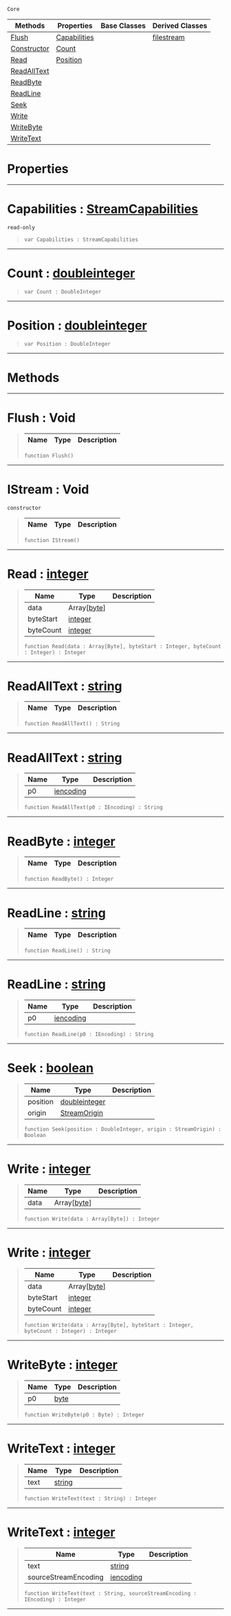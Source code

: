  `Core`

|Methods|Properties|Base Classes|Derived Classes|
|---|---|---|---|
|[ Flush](istream.md#flush-void)|[ Capabilities](istream.md#capabilities-zilch-engine)| |[filestream](filestream.md)|
|[ Constructor](istream.md#istream-void)|[ Count](istream.md#count-zilch-engine-docume)| | |
|[ Read](istream.md#read-zilch-engine-documen)|[ Position](istream.md#position-zilch-engine-doc)| | |
|[ ReadAllText](istream.md#readalltext-zilch-engine)| | | |
|[ ReadByte](istream.md#readbyte-zilch-engine-doc)| | | |
|[ ReadLine](istream.md#readline-zilch-engine-doc)| | | |
|[ Seek](istream.md#seek-zilch-engine-documen)| | | |
|[ Write](istream.md#write-zilch-engine-docume)| | | |
|[ WriteByte](istream.md#writebyte-zilch-engine-do)| | | |
|[ WriteText](istream.md#writetext-zilch-engine-do)| | | |


 #  Properties


---  
 #  Capabilities : [StreamCapabilities](../flags_reference.md#streamcapabilities)

 `read-only`

> 
> ```TS:Nada
> var Capabilities : StreamCapabilities


---  
 #  Count : [doubleinteger](doubleinteger.md)

> 
> ```TS:Nada
> var Count : DoubleInteger


---  
 #  Position : [doubleinteger](doubleinteger.md)

> 
> ```TS:Nada
> var Position : DoubleInteger


---  
 #  Methods


---  
 #  Flush : Void

> 
> |Name|Type|Description|
> |---|---|---|
> ```TS:Nada
> function Flush()
> ``` 


---  
 #  IStream : Void

 `constructor`

> 
> |Name|Type|Description|
> |---|---|---|
> ```TS:Nada
> function IStream()
> ``` 


---  
 #  Read : [integer](integer.md)

> 
> |Name|Type|Description|
> |---|---|---|
> |data|Array[[byte](byte.md)]| |
> |byteStart|[integer](integer.md)| |
> |byteCount|[integer](integer.md)| |
> ```TS:Nada
> function Read(data : Array[Byte], byteStart : Integer, byteCount : Integer) : Integer
> ``` 


---  
 #  ReadAllText : [string](string.md)

> 
> |Name|Type|Description|
> |---|---|---|
> ```TS:Nada
> function ReadAllText() : String
> ``` 


---  
 #  ReadAllText : [string](string.md)

> 
> |Name|Type|Description|
> |---|---|---|
> |p0|[iencoding](iencoding.md)| |
> ```TS:Nada
> function ReadAllText(p0 : IEncoding) : String
> ``` 


---  
 #  ReadByte : [integer](integer.md)

> 
> |Name|Type|Description|
> |---|---|---|
> ```TS:Nada
> function ReadByte() : Integer
> ``` 


---  
 #  ReadLine : [string](string.md)

> 
> |Name|Type|Description|
> |---|---|---|
> ```TS:Nada
> function ReadLine() : String
> ``` 


---  
 #  ReadLine : [string](string.md)

> 
> |Name|Type|Description|
> |---|---|---|
> |p0|[iencoding](iencoding.md)| |
> ```TS:Nada
> function ReadLine(p0 : IEncoding) : String
> ``` 


---  
 #  Seek : [boolean](boolean.md)

> 
> |Name|Type|Description|
> |---|---|---|
> |position|[doubleinteger](doubleinteger.md)| |
> |origin|[StreamOrigin](../enum_reference.md#streamorigin)| |
> ```TS:Nada
> function Seek(position : DoubleInteger, origin : StreamOrigin) : Boolean
> ``` 


---  
 #  Write : [integer](integer.md)

> 
> |Name|Type|Description|
> |---|---|---|
> |data|Array[[byte](byte.md)]| |
> ```TS:Nada
> function Write(data : Array[Byte]) : Integer
> ``` 


---  
 #  Write : [integer](integer.md)

> 
> |Name|Type|Description|
> |---|---|---|
> |data|Array[[byte](byte.md)]| |
> |byteStart|[integer](integer.md)| |
> |byteCount|[integer](integer.md)| |
> ```TS:Nada
> function Write(data : Array[Byte], byteStart : Integer, byteCount : Integer) : Integer
> ``` 


---  
 #  WriteByte : [integer](integer.md)

> 
> |Name|Type|Description|
> |---|---|---|
> |p0|[byte](byte.md)| |
> ```TS:Nada
> function WriteByte(p0 : Byte) : Integer
> ``` 


---  
 #  WriteText : [integer](integer.md)

> 
> |Name|Type|Description|
> |---|---|---|
> |text|[string](string.md)| |
> ```TS:Nada
> function WriteText(text : String) : Integer
> ``` 


---  
 #  WriteText : [integer](integer.md)

> 
> |Name|Type|Description|
> |---|---|---|
> |text|[string](string.md)| |
> |sourceStreamEncoding|[iencoding](iencoding.md)| |
> ```TS:Nada
> function WriteText(text : String, sourceStreamEncoding : IEncoding) : Integer
> ``` 


---  
 

 